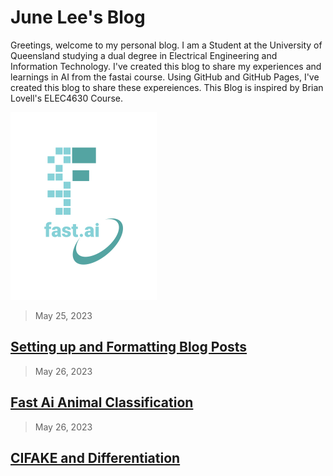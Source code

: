# June Lee's Blog

Greetings, welcome to my personal blog. I am a Student at the University of Queensland studying a dual degree in Electrical Engineering and Information Technology. I've created this blog to share my experiences and learnings in AI from the fastai course. Using GitHub and GitHub Pages, I've created this blog to share these expereiences. This Blog is inspired by Brian Lovell's ELEC4630 Course.

![Image of fast.ai logo](images/logo.png)

> May 25, 2023

## [Setting up and Formatting Blog Posts](https://github.com/june45/june45.github.io/blob/master/_posts/2020-05-25-Initial.md)

> May 26, 2023

## [Fast Ai Animal Classification](https://github.com/june45/june45.github.io/blob/master/_posts/2023-05-26-FastAiNotes.md)

> May 26, 2023
## [CIFAKE and Differentiation](https://github.com/june45/june45.github.io/blob/master/_posts/2023-05-26-CIFAKE.md)
